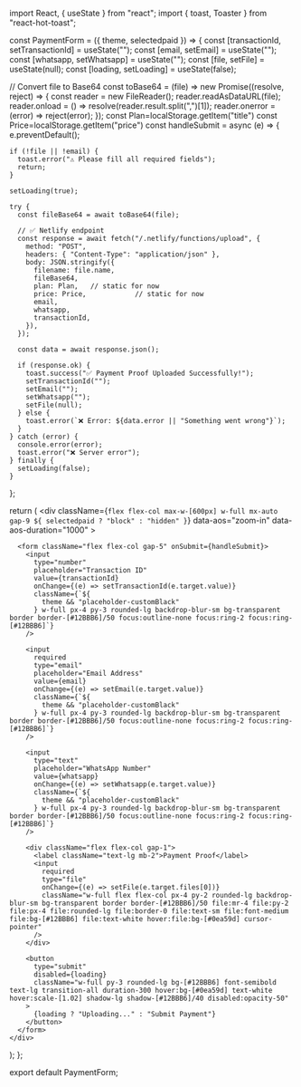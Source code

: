 import React, { useState } from "react";
import { toast, Toaster } from "react-hot-toast";

const PaymentForm = ({ theme, selectedpaid }) => {
  const [transactionId, setTransactionId] = useState("");
  const [email, setEmail] = useState("");
  const [whatsapp, setWhatsapp] = useState("");
  const [file, setFile] = useState(null);
  const [loading, setLoading] = useState(false);

  // Convert file to Base64
  const toBase64 = (file) =>
    new Promise((resolve, reject) => {
      const reader = new FileReader();
      reader.readAsDataURL(file);
      reader.onload = () => resolve(reader.result.split(",")[1]);
      reader.onerror = (error) => reject(error);
    });
const Plan=localStorage.getItem("title")
const Price=localStorage.getItem("price")
  const handleSubmit = async (e) => {
    e.preventDefault();

    if (!file || !email) {
      toast.error("⚠️ Please fill all required fields");
      return;
    }

    setLoading(true);

    try {
      const fileBase64 = await toBase64(file);

      // ✅ Netlify endpoint
      const response = await fetch("/.netlify/functions/upload", {
        method: "POST",
        headers: { "Content-Type": "application/json" },
        body: JSON.stringify({
          filename: file.name,
          fileBase64,
          plan: Plan,   // static for now
          price: Price,            // static for now
          email,
          whatsapp,
          transactionId,
        }),
      });

      const data = await response.json();

      if (response.ok) {
        toast.success("✅ Payment Proof Uploaded Successfully!");
        setTransactionId("");
        setEmail("");
        setWhatsapp("");
        setFile(null);
      } else {
        toast.error(`❌ Error: ${data.error || "Something went wrong"}`);
      }
    } catch (error) {
      console.error(error);
      toast.error("❌ Server error");
    } finally {
      setLoading(false);
    }
  };

  return (
    <div
      className={`flex flex-col max-w-[600px] w-full mx-auto gap-9 ${
        selectedpaid ? "block" : "hidden"
      }`}
      data-aos="zoom-in"
      data-aos-duration="1000"
    >
      <Toaster position="top-center" />

      <form className="flex flex-col gap-5" onSubmit={handleSubmit}>
        <input
          type="number"
          placeholder="Transaction ID"
          value={transactionId}
          onChange={(e) => setTransactionId(e.target.value)}
          className={`${
            theme && "placeholder-customBlack"
          } w-full px-4 py-3 rounded-lg backdrop-blur-sm bg-transparent border border-[#12BBB6]/50 focus:outline-none focus:ring-2 focus:ring-[#12BBB6]`}
        />

        <input
          required
          type="email"
          placeholder="Email Address"
          value={email}
          onChange={(e) => setEmail(e.target.value)}
          className={`${
            theme && "placeholder-customBlack"
          } w-full px-4 py-3 rounded-lg backdrop-blur-sm bg-transparent border border-[#12BBB6]/50 focus:outline-none focus:ring-2 focus:ring-[#12BBB6]`}
        />

        <input
          type="text"
          placeholder="WhatsApp Number"
          value={whatsapp}
          onChange={(e) => setWhatsapp(e.target.value)}
          className={`${
            theme && "placeholder-customBlack"
          } w-full px-4 py-3 rounded-lg backdrop-blur-sm bg-transparent border border-[#12BBB6]/50 focus:outline-none focus:ring-2 focus:ring-[#12BBB6]`}
        />

        <div className="flex flex-col gap-1">
          <label className="text-lg mb-2">Payment Proof</label>
          <input
            required
            type="file"
            onChange={(e) => setFile(e.target.files[0])}
            className="w-full flex flex-col px-4 py-2 rounded-lg backdrop-blur-sm bg-transparent border border-[#12BBB6]/50 file:mr-4 file:py-2 file:px-4 file:rounded-lg file:border-0 file:text-sm file:font-medium file:bg-[#12BBB6] file:text-white hover:file:bg-[#0ea59d] cursor-pointer"
          />
        </div>

        <button
          type="submit"
          disabled={loading}
          className="w-full py-3 rounded-lg bg-[#12BBB6] font-semibold text-lg transition-all duration-300 hover:bg-[#0ea59d] text-white hover:scale-[1.02] shadow-lg shadow-[#12BBB6]/40 disabled:opacity-50"
        >
          {loading ? "Uploading..." : "Submit Payment"}
        </button>
      </form>
    </div>
  );
};

export default PaymentForm;
